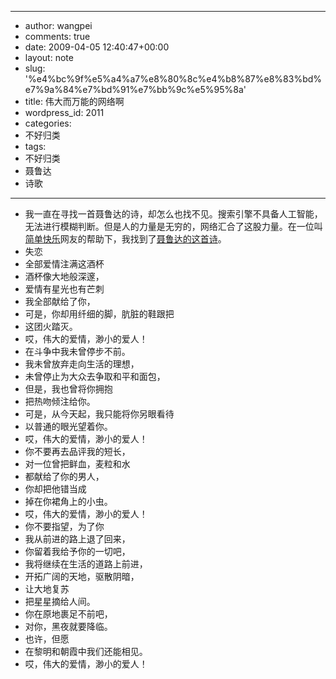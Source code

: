 - --
- author: wangpei
- comments: true
- date: 2009-04-05 12:40:47+00:00
- layout: note
- slug: '%e4%bc%9f%e5%a4%a7%e8%80%8c%e4%b8%87%e8%83%bd%e7%9a%84%e7%bd%91%e7%bb%9c%e5%95%8a'
- title: 伟大而万能的网络啊
- wordpress_id: 2011
- categories:
- 不好归类
- tags:
- 不好归类
- 聂鲁达
- 诗歌
- --
- 我一直在寻找一首聂鲁达的诗，却怎么也找不见。搜索引擎不具备人工智能，无法进行模糊判断。但是人的力量是无穷的，网络汇合了这股力量。在一位叫[简单快乐](http://hi.baidu.com/mycnbox)网友的帮助下，我找到了[聂鲁达的这首诗](http://lz.book.sohu.com/chapter.php?id=8268&volume=2&chapter=29)。
- 失恋
- 全部爱情注满这酒杯
- 酒杯像大地般深邃，
- 爱情有星光也有芒刺
- 我全部献给了你，
- 可是，你却用纤细的脚，肮脏的鞋跟把
- 这团火踏灭。
- 哎，伟大的爱情，渺小的爱人！
- 在斗争中我未曾停步不前。
- 我未曾放弃走向生活的理想，
- 未曾停止为大众去争取和平和面包，
- 但是，我也曾将你拥抱
- 把热吻倾注给你。
- 可是，从今天起，我只能将你另眼看待
- 以普通的眼光望着你。
- 哎，伟大的爱情，渺小的爱人！
- 你不要再去品评我的短长，
- 对一位曾把鲜血，麦粒和水
- 都献给了你的男人，
- 你却把他错当成
- 掉在你裙角上的小虫。
- 哎，伟大的爱情，渺小的爱人！
- 你不要指望，为了你
- 我从前进的路上退了回来，
- 你留着我给予你的一切吧，
- 我将继续在生活的道路上前进，
- 开拓广阔的天地，驱散阴暗，
- 让大地复苏
- 把星星摘给人间。
- 你在原地裹足不前吧，
- 对你，黑夜就要降临。
- 也许，但愿
- 在黎明和朝霞中我们还能相见。
- 哎，伟大的爱情，渺小的爱人！
